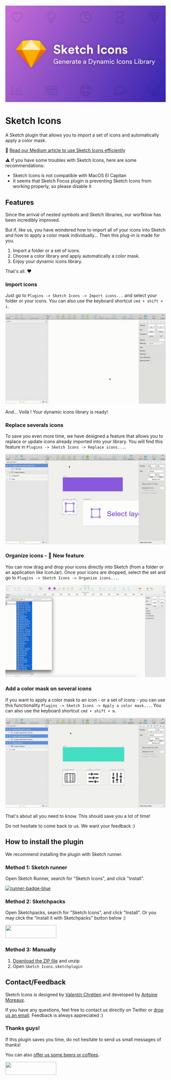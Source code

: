 ![alt text](https://raw.githubusercontent.com/AMoreaux/Sketch-Icons/master/images/sketch-icons-cover.jpeg)

# Sketch Icons

A Sketch plugin that allows you to import a set of icons and automatically apply a color mask.

📣 <a href="https://blog.prototypr.io/introducing-sketch-icons-2074d9dc9ed2" target="_blank">Read our Medium article to use Sketch Icons efficiently</a>

⚠️ If you have some troubles with Sketch Icons, here are some recommendations:
- Sketch Icons is not compatible with MacOS El Capitan
- It seems that Sketch Focus plugin is preventing Sketch Icons from working properly, so please disable it

## Features

Since the arrival of nested symbols and Sketch libraries, our worfklow has been incredibly improved.

But if, like us, you have wondered how to import all of your icons into Sketch and how to apply a color mask individually... Then this plug-in is made for you.

1. Import a folder or a set of icons.
2. Choose a color library and apply automatically a color mask.
3. Enjoy your dynamic icons library.

That's all. ❤️

### Import icons

Just go to `Plugins -> Sketch Icons -> Import icons...` and select your folder or your icons. You can also use the keyboard shortcut `cmd + shift + i`.

![alt text](https://raw.githubusercontent.com/AMoreaux/Sketch-Icons/master/images/import-icons.gif)

And... Voilà ! Your dynamic icons library is ready!

### Replace severals icons

To save you even more time, we have designed a feature that allows you to replace or update icons already imported into your library. You will find this feature in `Plugins -> Sketch Icons -> Replace icons...`.

![alt text](https://raw.githubusercontent.com/AMoreaux/Sketch-Icons/master/images/update-icons.gif)

### Organize icons - 🎉 New feature

You can now drag and drop your icons directly into Sketch (from a folder or an application like IconJar). Once your icons are dropped, select the set and go to `Plugins -> Sketch Icons -> Organize icons...`.

![alt text](https://raw.githubusercontent.com/AMoreaux/Sketch-Icons/master/images/organize-icons.gif)

### Add a color mask on several icons

If you want to apply a color mask to an icon - or a set of icons - you can use this functionality `Plugins -> Sketch Icons -> Apply a color mask...`. You can also use the keyboard shortcut `cmd + shift + m`.

![alt text](https://raw.githubusercontent.com/AMoreaux/Sketch-Icons/master/images/add-mask-icons.gif)

That's about all you need to know. This should save you a lot of time!

Do not hesitate to come back to us. We want your feedback :)

## How to install the plugin

We recommend installing the plugin with Sketch runner.

### Method 1: Sketch runner

 Open Sketch Runner, search for "Sketch Icons", and click "Install".

 <a href="http://bit.ly/SketchRunnerWebsite">
 	<img width="160" height="41" src="http://bit.ly/RunnerBadgeBlue" alt="runner-badge-blue">
 </a>

### Method 2: Sketchpacks

Open Sketchpacks, search for "Sketch Icons", and click "Install". Or you may click the "Install it with Sketchpacks" button below :)

<a href="https://sketchpacks.com/AMoreaux/Sketch-Icons/install">
  <img width="160" height="41" src="http://sketchpacks-com.s3.amazonaws.com/assets/badges/sketchpacks-badge-install.png" >
</a>

### Method 3: Manually

1. [Download the ZIP file](https://github.com/AMoreaux/Sketch-Icons/releases/latest) and unzip
2. Open `Sketch Icons.sketchplugin`

## Contact/Feedback

Sketch Icons is designed by [Valentin Chrétien](https://twitter.com/valentinchrt) and developed by [Antoine Moreaux](https://twitter.com/Antoine_Moreaux).

If you have any questions, feel free to contact us directly on Twitter or [drop us an email](mailto:moreaux.antoine@gmail.com). Feedback is always appreciated :)

### Thanks guys!

If this plugin saves you time, do not hesitate to send us small messages of thanks! 

You can also [offer us some beers or coffees](https://www.paypal.me/AntoineMoreaux).

<a href="https://www.paypal.me/AntoineMoreaux">
	<img width="160" height="41" src="https://raw.githubusercontent.com/DWilliames/PDF-export-sketch-plugin/master/images/paypal-badge.png">
</a>
